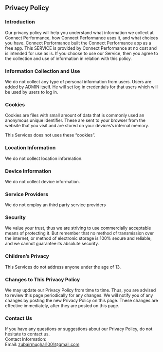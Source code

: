 Privacy Policy  
----------------

### Introduction  
Our privacy policy will help you understand what information we collect at Connect Performance, how Connect Performance uses it, and what choices you have.
Connect Performance built the Connect Performance app as a free app. This SERVICE is provided by Connect Performance at no cost and is intended for use as is.
If you choose to use our Service, then you agree to the collection and use of information in  relation with this policy.  

### Information Collection and Use  
We do not collect any type of personal information from users. Users are added by ADMIN itself. He will set log in credentials for that users which will be used by users to log in.

### Cookies  
Cookies are files with small amount of data that is commonly used an anonymous unique identifier. These are sent to your browser from the website that you visit and are stored on your devices’s internal memory.  

This Services does not uses these “cookies”.

### Location Information  
We do not collect location information.  

### Device Information  
We do not collect device information.  

### Service Providers  
We do not employ an third party service providers

### Security  
We value your trust, thus we are striving to use commercially acceptable means of protecting it. But remember that no method of transmission over the internet, or method of electronic storage is 100% secure and reliable, and we cannot guarantee its absolute security.  

### Children’s Privacy  
This Services do not address anyone under the age of 13.  

### Changes to This Privacy Policy  
We may update our Privacy Policy from time to time. Thus, you are advised to review this page periodically for any changes. We will notify you of any changes by posting the new Privacy Policy on this page. These changes are effective immediately, after they are posted on this page.  

### Contact Us  
If you have any questions or suggestions about our Privacy Policy, do not hesitate to contact us.  
Contact Information:  
Email: zubairmughal1001@gmail.com  
